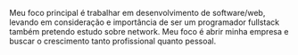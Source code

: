 Meu foco principal é trabalhar em desenvolvimento de software/web, levando em consideração e importância de ser um programador fullstack também pretendo estudo sobre network.
Meu foco é abrir minha empresa e buscar o crescimento tanto profissional quanto pessoal.
